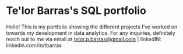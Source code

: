 # Te'lor Barras's SQL portfolio

Hello! This is my portfolio showing the different projects I've worked on towards my development in data analytics.
For any inquiries, definitely reach out to me via email at telor.p.barras@gmail.com | linkedIN: linkedin.com/in/tbarras

